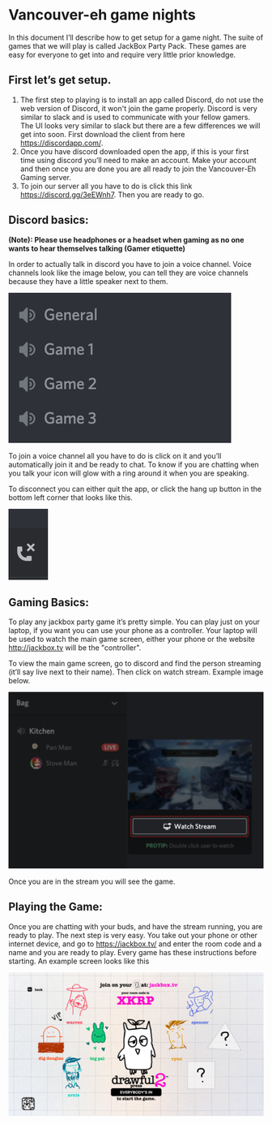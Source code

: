 # Vancouver-eh game nights

In this document I’ll describe how to get setup for a game night. The suite of games that we will play is called JackBox Party Pack. These games are easy for everyone to get into and require very little prior knowledge.

## First let’s get setup.

1. The first step to playing is to install an app called Discord, do not use the web version of Discord, it won't join the game properly. Discord is very similar to slack and is used to communicate with your fellow gamers. The UI looks very similar to slack but there are a few differences we will get into soon. First download the client from here https://discordapp.com/.
2. Once you have discord downloaded open the app, if this is your first time using discord you’ll need to make an account. Make your account and then once you are done you are all ready to join the Vancouver-Eh Gaming server.
3. To join our server all you have to do is click this link https://discord.gg/3eEWnh7. Then you are ready to go.

## Discord basics:

**(Note): Please use headphones or a headset when gaming as no one wants to hear themselves talking (Gamer etiquette)**

In order to actually talk in discord you have to join a voice channel. Voice channels look like the image below, you can tell they are voice channels because they have a little speaker next to them.

![Voice Channels](https://github.com/mbates/vancouver-eh/blob/master/voice%20channels.png)

To join a voice channel all you have to do is click on it and you’ll automatically join it and be ready to chat. To know if you are chatting when you talk your icon will glow with a ring around it when you are speaking.

To disconnect you can either quit the app, or click the hang up button in the bottom left corner that looks like this. 

![Disconnect](https://github.com/mbates/vancouver-eh/blob/master/disconnect.png)

## Gaming Basics:

To play any jackbox party game it’s pretty simple. You can play just on your laptop, if you want you can use your phone as a controller. Your laptop will be used to watch the main game screen, either your phone or the website http://jackbox.tv will be the "controller".

To view the main game screen, go to discord and find the person streaming (it’ll say live next to their name). Then click on watch stream. Example image below.

![Watch Stream](https://github.com/mbates/vancouver-eh/blob/master/watch%20stream.png)

Once you are in the stream you will see the game.

## Playing the Game:

Once you are chatting with your buds, and have the stream running, you are ready to play. The next step is very easy. You take out your phone or other internet device, and go to https://jackbox.tv/ and enter the room code and a name and you are ready to play. Every game has these instructions before starting. An example screen looks like this 

![Jackbox](https://github.com/mbates/vancouver-eh/blob/master/jackbox.png)
